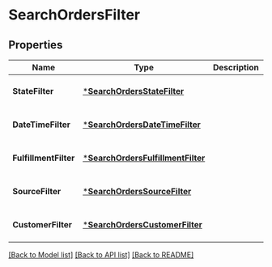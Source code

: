 # SearchOrdersFilter

## Properties
Name | Type | Description | Notes
------------ | ------------- | ------------- | -------------
**StateFilter** | [***SearchOrdersStateFilter**](SearchOrdersStateFilter.md) |  | [optional] [default to null]
**DateTimeFilter** | [***SearchOrdersDateTimeFilter**](SearchOrdersDateTimeFilter.md) |  | [optional] [default to null]
**FulfillmentFilter** | [***SearchOrdersFulfillmentFilter**](SearchOrdersFulfillmentFilter.md) |  | [optional] [default to null]
**SourceFilter** | [***SearchOrdersSourceFilter**](SearchOrdersSourceFilter.md) |  | [optional] [default to null]
**CustomerFilter** | [***SearchOrdersCustomerFilter**](SearchOrdersCustomerFilter.md) |  | [optional] [default to null]

[[Back to Model list]](../README.md#documentation-for-models) [[Back to API list]](../README.md#documentation-for-api-endpoints) [[Back to README]](../README.md)

